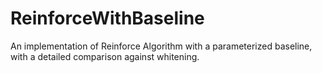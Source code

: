 # ReinforceWithBaseline

An implementation of Reinforce Algorithm with a parameterized baseline, with a detailed comparison against whitening.
